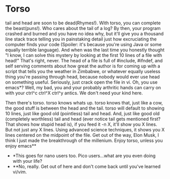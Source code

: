# Torso

tail and head are soon to be dead(Rhymes!). With torso, you can complete the beast(puns!). Who cares about the tail of a log? By then, your program crashed and burned and you have no idea why, but it'll give you a thousand line stack trace telling you in painstaking detail just how excruciating the computer finds your code (Spoiler: it's because you're using Java or some equally terrible language). And when was the last time you honestly thought "I know, I can solve this mystery by looking at the first 10 lines of a file with head!" That's right, never. The head of a file is full of #include, #ifndef, and self serving comments about how great the author is for coming up with a script that tells you the weather in Zimbabwe, or whatever equally useless thing you're passing through head, because nobody would ever use head on something useful. Seriously, just crack open the file in vi. Oh, you use emacs*? Well, my bad, you and your probably arthritic hands can carry on with your ctrl^c ctrl^X ctrl^y antics. We don't need your kind here.

Then there's torso. torso knows whats up. torso knows that, just like a cow, the good stuff is between the head and the tail. torso will default to showing 10 lines, just like good old (pointless) tail and head. And, just like good old (completely worthless) tail and head (ever notice tail gets mentioned first? That shows how stupid head is), if you feed it -n X, it'll show you X lines. But not just any X lines. Using advanced science techniques, it shows you X lines centered on the midpoint of the file. Get out of the way, Elon Musk, I think I just made the breakthrough of the millenium. Enjoy torso, unless you enjoy emacs**

* *This goes for nano users too. Pico users...what are you even doing with your life?
* **No, really. Get out of here and don't come back until you've learned vi/vim.
